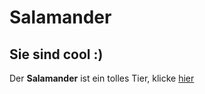 # Salamander
## Sie sind cool :)

Der **Salamander** ist ein tolles Tier, klicke [hier](https://de.wikipedia.org/wiki/Salamander)
